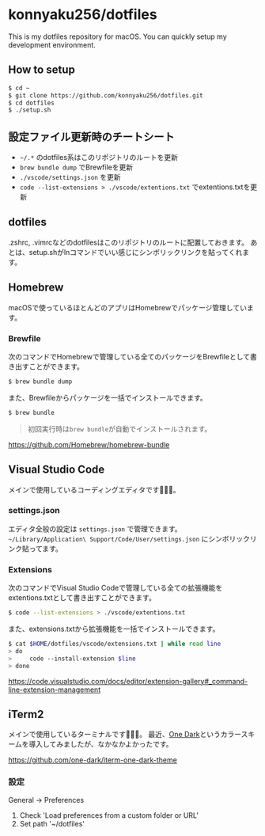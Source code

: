 # konnyaku256/dotfiles
This is my dotfiles repository for macOS.
You can quickly setup my development environment.

## How to setup
```sh
$ cd ~
$ git clone https://github.com/konnyaku256/dotfiles.git
$ cd dotfiles
$ ./setup.sh
```

## 設定ファイル更新時のチートシート
- `~/.*` のdotfiles系はこのリポジトリのルートを更新
- `brew bundle dump` でBrewfileを更新
- `./vscode/settings.json` を更新
- `code --list-extensions > ./vscode/extentions.txt` でextentions.txtを更新

## dotfiles
.zshrc, .vimrcなどのdotfilesはこのリポジトリのルートに配置しておきます。
あとは、setup.shがlnコマンドでいい感じにシンボリックリンクを貼ってくれます。

## Homebrew
macOSで使っているほとんどのアプリはHomebrewでパッケージ管理しています。

### Brewfile
次のコマンドでHomebrewで管理している全てのパッケージをBrewfileとして書き出すことができます。

```sh
$ brew bundle dump
```

また、Brewfileからパッケージを一括でインストールできます。

```sh
$ brew bundle
```

> 初回実行時は`brew bundle`が自動でインストールされます。

https://github.com/Homebrew/homebrew-bundle

## Visual Studio Code
メインで使用しているコーディングエディタです。

### settings.json
エディタ全般の設定は `settings.json` で管理できます。
`~/Library/Application\ Support/Code/User/settings.json` にシンボリックリンク貼ってます。

### Extensions
次のコマンドでVisual Studio Codeで管理している全ての拡張機能をextentions.txtとして書き出すことができます。

```sh
$ code --list-extensions > ./vscode/extentions.txt
```

また、extensions.txtから拡張機能を一括でインストールできます。
```sh
$ cat $HOME/dotfiles/vscode/extensions.txt | while read line
> do
>     code --install-extension $line
> done
```

https://code.visualstudio.com/docs/editor/extension-gallery#_command-line-extension-management


## iTerm2
メインで使用しているターミナルです。
最近、[One Dark](https://github.com/atom/one-dark-ui)というカラースキームを導入してみましたが、なかなかよかったです。

https://github.com/one-dark/iterm-one-dark-theme

### 設定
General -> Preferences
1. Check 'Load preferences from a custom folder or URL'
2. Set path '~/dotfiles'